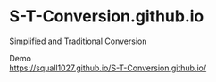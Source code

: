 # S-T-Conversion.github.io
Simplified and Traditional Conversion

Demo  
https://squall1027.github.io/S-T-Conversion.github.io/
